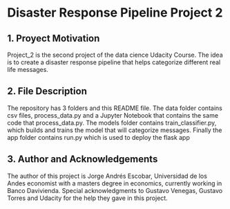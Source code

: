 # Disaster Response Pipeline Project 2

## 1. Proyect Motivation

  Project_2 is the second project of the data cience Udacity Course. The idea is to create a disaster response pipeline that helps categorize different real life messages.
  

## 2. File Description

The repository has 3 folders and this README file. The data folder contains csv files,  process_data.py and a Jupyter Notebook that contains the same code that process_data.py. The models folder contains train_classifier.py, which builds and trains the model that will categorize messages. Finally the app folder contains run.py which is used to deploy the flask app 


## 3. Author and Acknowledgements

  The author of this project is Jorge Andrés Escobar, Universidad de los Andes economist with a masters degree in economics, currently working in Banco Davivienda.
  Special acknowledgments to Gustavo Venegas, Gustavo Torres and Udacity for the help they gave in this project.
